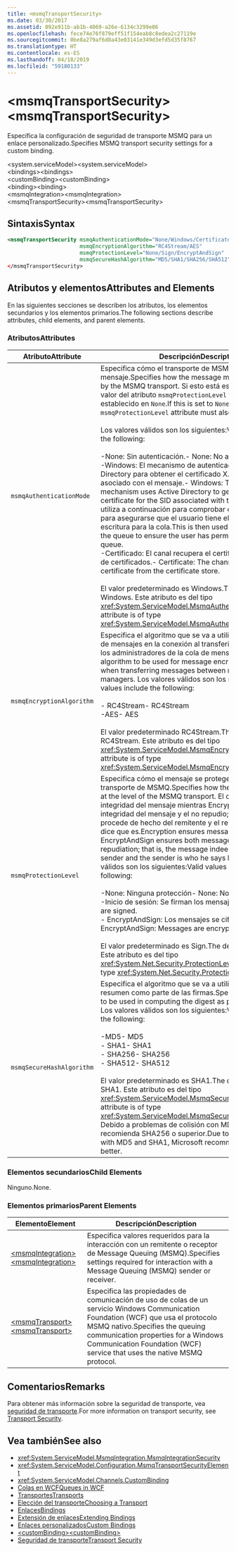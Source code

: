 ```yaml
---
title: <msmqTransportSecurity>
ms.date: 03/30/2017
ms.assetid: 092e911b-ab1b-4069-a26e-6134c3299e06
ms.openlocfilehash: fece74e76f879eff51f154eab8c8edea2c27119e
ms.sourcegitcommit: 0be8a279af6d8a43e03141e349d3efd5d35f8767
ms.translationtype: HT
ms.contentlocale: es-ES
ms.lasthandoff: 04/18/2019
ms.locfileid: "59180133"
---
```

# <a name="msmqtransportsecurity"></a><span data-ttu-id="4d93e-101">\<msmqTransportSecurity></span><span class="sxs-lookup"><span data-stu-id="4d93e-101">\<msmqTransportSecurity></span></span>
<span data-ttu-id="4d93e-102">Especifica la configuración de seguridad de transporte MSMQ para un enlace personalizado.</span><span class="sxs-lookup"><span data-stu-id="4d93e-102">Specifies MSMQ transport security settings for a custom binding.</span></span>  
  
 <span data-ttu-id="4d93e-103">\<system.serviceModel></span><span class="sxs-lookup"><span data-stu-id="4d93e-103">\<system.serviceModel></span></span>  
<span data-ttu-id="4d93e-104">\<bindings></span><span class="sxs-lookup"><span data-stu-id="4d93e-104">\<bindings></span></span>  
<span data-ttu-id="4d93e-105">\<customBinding></span><span class="sxs-lookup"><span data-stu-id="4d93e-105">\<customBinding></span></span>  
<span data-ttu-id="4d93e-106">\<binding></span><span class="sxs-lookup"><span data-stu-id="4d93e-106">\<binding></span></span>  
<span data-ttu-id="4d93e-107">\<msmqIntegration></span><span class="sxs-lookup"><span data-stu-id="4d93e-107">\<msmqIntegration></span></span>  
<span data-ttu-id="4d93e-108">\<msmqTransportSecurity></span><span class="sxs-lookup"><span data-stu-id="4d93e-108">\<msmqTransportSecurity></span></span>  
  
## <a name="syntax"></a><span data-ttu-id="4d93e-109">Sintaxis</span><span class="sxs-lookup"><span data-stu-id="4d93e-109">Syntax</span></span>  
  
```xml  
<msmqTransportSecurity msmqAuthenticationMode="None/Windows/Certificate"
                       msmqEncryptionAlgorithm="RC4Stream/AES"
                       msmqProtectionLevel="None/Sign/EncryptAndSign"
                       msmqSecureHashAlgorithm="MD5/SHA1/SHA256/SHA512" />
</msmqTransportSecurity>
```  
  
## <a name="attributes-and-elements"></a><span data-ttu-id="4d93e-110">Atributos y elementos</span><span class="sxs-lookup"><span data-stu-id="4d93e-110">Attributes and Elements</span></span>  
 <span data-ttu-id="4d93e-111">En las siguientes secciones se describen los atributos, los elementos secundarios y los elementos primarios.</span><span class="sxs-lookup"><span data-stu-id="4d93e-111">The following sections describe attributes, child elements, and parent elements.</span></span>  
  
### <a name="attributes"></a><span data-ttu-id="4d93e-112">Atributos</span><span class="sxs-lookup"><span data-stu-id="4d93e-112">Attributes</span></span>  
  
|<span data-ttu-id="4d93e-113">Atributo</span><span class="sxs-lookup"><span data-stu-id="4d93e-113">Attribute</span></span>|<span data-ttu-id="4d93e-114">Descripción</span><span class="sxs-lookup"><span data-stu-id="4d93e-114">Description</span></span>|  
|---------------|-----------------|  
|`msmqAuthenticationMode`|<span data-ttu-id="4d93e-115">Especifica cómo el transporte de MSMQ debe autenticar el mensaje.</span><span class="sxs-lookup"><span data-stu-id="4d93e-115">Specifies how the message must be authenticated by the MSMQ transport.</span></span> <span data-ttu-id="4d93e-116">Si esto está establecido en `None`, el valor del atributo `msmqProtectionLevel` también debe estar establecido en `None`.</span><span class="sxs-lookup"><span data-stu-id="4d93e-116">If this is set to `None`, the value of the `msmqProtectionLevel` attribute must also be set to `None`.</span></span><br /><br /> <span data-ttu-id="4d93e-117">Los valores válidos son los siguientes:</span><span class="sxs-lookup"><span data-stu-id="4d93e-117">Valid values include the following:</span></span><br /><br /> <span data-ttu-id="4d93e-118">-None: Sin autenticación.</span><span class="sxs-lookup"><span data-stu-id="4d93e-118">-   None: No authentication.</span></span><br /><span data-ttu-id="4d93e-119">-Windows: El mecanismo de autenticación usa Active Directory para obtener el certificado X.509 para el SID asociado con el mensaje.</span><span class="sxs-lookup"><span data-stu-id="4d93e-119">-   Windows: The authentication mechanism uses Active Directory to get the X.509 certificate for the SID associated with the message.</span></span> <span data-ttu-id="4d93e-120">Esto se utiliza a continuación para comprobar el ACL de la cola para asegurarse que el usuario tiene el permiso de escritura para la cola.</span><span class="sxs-lookup"><span data-stu-id="4d93e-120">This is then used to check the ACL of the queue to ensure the user has permission to write to the queue.</span></span><br /><span data-ttu-id="4d93e-121">-Certificado: El canal recupera el certificado del almacén de certificados.</span><span class="sxs-lookup"><span data-stu-id="4d93e-121">-   Certificate: The channel gets the certificate from the certificate store.</span></span><br /><br /> <span data-ttu-id="4d93e-122">El valor predeterminado es Windows.</span><span class="sxs-lookup"><span data-stu-id="4d93e-122">The default value is Windows.</span></span> <span data-ttu-id="4d93e-123">Este atributo es del tipo <xref:System.ServiceModel.MsmqAuthenticationMode>.</span><span class="sxs-lookup"><span data-stu-id="4d93e-123">This attribute is of type <xref:System.ServiceModel.MsmqAuthenticationMode>.</span></span>|  
|`msmqEncryptionAlgorithm`|<span data-ttu-id="4d93e-124">Especifica el algoritmo que se va a utilizar para el cifrado de mensajes en la conexión al transferir los mensajes entre los administradores de la cola de mensajes.</span><span class="sxs-lookup"><span data-stu-id="4d93e-124">Specifies the algorithm to be used for message encryption on the wire when transferring messages between message queue managers.</span></span> <span data-ttu-id="4d93e-125">Los valores válidos son los siguientes:</span><span class="sxs-lookup"><span data-stu-id="4d93e-125">Valid values include the following:</span></span><br /><br /> <span data-ttu-id="4d93e-126">-   RC4Stream</span><span class="sxs-lookup"><span data-stu-id="4d93e-126">-   RC4Stream</span></span><br /><span data-ttu-id="4d93e-127">-AES</span><span class="sxs-lookup"><span data-stu-id="4d93e-127">-   AES</span></span><br /><br /> <span data-ttu-id="4d93e-128">El valor predeterminado RC4Stream.</span><span class="sxs-lookup"><span data-stu-id="4d93e-128">The default value is RC4Stream.</span></span> <span data-ttu-id="4d93e-129">Este atributo es del tipo <xref:System.ServiceModel.MsmqEncryptionAlgorithm>.</span><span class="sxs-lookup"><span data-stu-id="4d93e-129">This attribute is of type <xref:System.ServiceModel.MsmqEncryptionAlgorithm>.</span></span>|  
|`msmqProtectionLevel`|<span data-ttu-id="4d93e-130">Especifica cómo el mensaje se protege en el nivel del transporte de MSMQ.</span><span class="sxs-lookup"><span data-stu-id="4d93e-130">Specifies how the message is secured at the level of the MSMQ transport.</span></span> <span data-ttu-id="4d93e-131">El cifrado asegura la integridad del mensaje mientras EncryptAndSign asegura la integridad del mensaje y el no repudio; es decir, el mensaje procede de hecho del remitente y el remitente es quien dice que es.</span><span class="sxs-lookup"><span data-stu-id="4d93e-131">Encryption ensures message integrity while EncryptAndSign ensures both message integrity and non-repudiation; that is, the message indeed comes from the sender and the sender is who he says he is.</span></span> <span data-ttu-id="4d93e-132">Los valores válidos son los siguientes:</span><span class="sxs-lookup"><span data-stu-id="4d93e-132">Valid values include the following:</span></span><br /><br /> <span data-ttu-id="4d93e-133">-None: Ninguna protección</span><span class="sxs-lookup"><span data-stu-id="4d93e-133">-   None: No protection.</span></span><br /><span data-ttu-id="4d93e-134">-Inicio de sesión: Se firman los mensajes.</span><span class="sxs-lookup"><span data-stu-id="4d93e-134">-   Sign: Messages are signed.</span></span><br /><span data-ttu-id="4d93e-135">-   EncryptAndSign: Los mensajes se cifran y firman.</span><span class="sxs-lookup"><span data-stu-id="4d93e-135">-   EncryptAndSign: Messages are encrypted and signed.</span></span><br /><br /> <span data-ttu-id="4d93e-136">El valor predeterminado es Sign.</span><span class="sxs-lookup"><span data-stu-id="4d93e-136">The default value is Sign.</span></span> <span data-ttu-id="4d93e-137">Este atributo es del tipo <xref:System.Net.Security.ProtectionLevel>.</span><span class="sxs-lookup"><span data-stu-id="4d93e-137">This attribute is of type <xref:System.Net.Security.ProtectionLevel>.</span></span>|  
|`msmqSecureHashAlgorithm`|<span data-ttu-id="4d93e-138">Especifica el algoritmo que se va a utilizar para calcular el resumen como parte de las firmas.</span><span class="sxs-lookup"><span data-stu-id="4d93e-138">Specifies the algorithm to be used in computing the digest as part of signatures.</span></span> <span data-ttu-id="4d93e-139">Los valores válidos son los siguientes:</span><span class="sxs-lookup"><span data-stu-id="4d93e-139">Valid values include the following:</span></span><br /><br /> <span data-ttu-id="4d93e-140">-MD5</span><span class="sxs-lookup"><span data-stu-id="4d93e-140">-   MD5</span></span><br /><span data-ttu-id="4d93e-141">-   SHA1</span><span class="sxs-lookup"><span data-stu-id="4d93e-141">-   SHA1</span></span><br /><span data-ttu-id="4d93e-142">-   SHA256</span><span class="sxs-lookup"><span data-stu-id="4d93e-142">-   SHA256</span></span><br /><span data-ttu-id="4d93e-143">-   SHA512</span><span class="sxs-lookup"><span data-stu-id="4d93e-143">-   SHA512</span></span><br /><br /> <span data-ttu-id="4d93e-144">El valor predeterminado es SHA1.</span><span class="sxs-lookup"><span data-stu-id="4d93e-144">The default value is SHA1.</span></span> <span data-ttu-id="4d93e-145">Este atributo es del tipo <xref:System.ServiceModel.MsmqSecureHashAlgorithm>.</span><span class="sxs-lookup"><span data-stu-id="4d93e-145">This attribute is of type <xref:System.ServiceModel.MsmqSecureHashAlgorithm>.</span></span><br><span data-ttu-id="4d93e-146">Debido a problemas de colisión con MD5 y SHA1, Microsoft recomienda SHA256 o superior.</span><span class="sxs-lookup"><span data-stu-id="4d93e-146">Due to collision problems with MD5 and SHA1, Microsoft recommends SHA256 or better.</span></span>|  
  
### <a name="child-elements"></a><span data-ttu-id="4d93e-147">Elementos secundarios</span><span class="sxs-lookup"><span data-stu-id="4d93e-147">Child Elements</span></span>  
 <span data-ttu-id="4d93e-148">Ninguno.</span><span class="sxs-lookup"><span data-stu-id="4d93e-148">None.</span></span>  
  
### <a name="parent-elements"></a><span data-ttu-id="4d93e-149">Elementos primarios</span><span class="sxs-lookup"><span data-stu-id="4d93e-149">Parent Elements</span></span>  
  
|<span data-ttu-id="4d93e-150">Elemento</span><span class="sxs-lookup"><span data-stu-id="4d93e-150">Element</span></span>|<span data-ttu-id="4d93e-151">Descripción</span><span class="sxs-lookup"><span data-stu-id="4d93e-151">Description</span></span>|  
|-------------|-----------------|  
|[<span data-ttu-id="4d93e-152">\<msmqIntegration></span><span class="sxs-lookup"><span data-stu-id="4d93e-152">\<msmqIntegration></span></span>](../../../../../docs/framework/configure-apps/file-schema/wcf/msmqintegration.md)|<span data-ttu-id="4d93e-153">Especifica valores requeridos para la interacción con un remitente o receptor de Message Queuing (MSMQ).</span><span class="sxs-lookup"><span data-stu-id="4d93e-153">Specifies settings required for interaction with a Message Queuing (MSMQ) sender or receiver.</span></span>|  
|[<span data-ttu-id="4d93e-154">\<msmqTransport></span><span class="sxs-lookup"><span data-stu-id="4d93e-154">\<msmqTransport></span></span>](../../../../../docs/framework/configure-apps/file-schema/wcf/msmqtransport.md)|<span data-ttu-id="4d93e-155">Especifica las propiedades de comunicación de uso de colas de un servicio Windows Communication Foundation (WCF) que usa el protocolo MSMQ nativo.</span><span class="sxs-lookup"><span data-stu-id="4d93e-155">Specifies the queuing communication properties for a Windows Communication Foundation (WCF) service that uses the native MSMQ protocol.</span></span>|  
  
## <a name="remarks"></a><span data-ttu-id="4d93e-156">Comentarios</span><span class="sxs-lookup"><span data-stu-id="4d93e-156">Remarks</span></span>  
 <span data-ttu-id="4d93e-157">Para obtener más información sobre la seguridad de transporte, vea [seguridad de transporte](../../../../../docs/framework/wcf/feature-details/transport-security.md).</span><span class="sxs-lookup"><span data-stu-id="4d93e-157">For more information on transport security, see [Transport Security](../../../../../docs/framework/wcf/feature-details/transport-security.md).</span></span>  
  
## <a name="see-also"></a><span data-ttu-id="4d93e-158">Vea también</span><span class="sxs-lookup"><span data-stu-id="4d93e-158">See also</span></span>

- <xref:System.ServiceModel.MsmqIntegration.MsmqIntegrationSecurity>
- <xref:System.ServiceModel.Configuration.MsmqTransportSecurityElement>
- <xref:System.ServiceModel.Channels.CustomBinding>
- [<span data-ttu-id="4d93e-159">Colas en WCF</span><span class="sxs-lookup"><span data-stu-id="4d93e-159">Queues in WCF</span></span>](../../../../../docs/framework/wcf/feature-details/queues-in-wcf.md)
- [<span data-ttu-id="4d93e-160">Transportes</span><span class="sxs-lookup"><span data-stu-id="4d93e-160">Transports</span></span>](../../../../../docs/framework/wcf/feature-details/transports.md)
- [<span data-ttu-id="4d93e-161">Elección del transporte</span><span class="sxs-lookup"><span data-stu-id="4d93e-161">Choosing a Transport</span></span>](../../../../../docs/framework/wcf/feature-details/choosing-a-transport.md)
- [<span data-ttu-id="4d93e-162">Enlaces</span><span class="sxs-lookup"><span data-stu-id="4d93e-162">Bindings</span></span>](../../../../../docs/framework/wcf/bindings.md)
- [<span data-ttu-id="4d93e-163">Extensión de enlaces</span><span class="sxs-lookup"><span data-stu-id="4d93e-163">Extending Bindings</span></span>](../../../../../docs/framework/wcf/extending/extending-bindings.md)
- [<span data-ttu-id="4d93e-164">Enlaces personalizados</span><span class="sxs-lookup"><span data-stu-id="4d93e-164">Custom Bindings</span></span>](../../../../../docs/framework/wcf/extending/custom-bindings.md)
- [<span data-ttu-id="4d93e-165">\<customBinding></span><span class="sxs-lookup"><span data-stu-id="4d93e-165">\<customBinding></span></span>](../../../../../docs/framework/configure-apps/file-schema/wcf/custombinding.md)
- [<span data-ttu-id="4d93e-166">Seguridad de transporte</span><span class="sxs-lookup"><span data-stu-id="4d93e-166">Transport Security</span></span>](../../../../../docs/framework/wcf/feature-details/transport-security.md)
